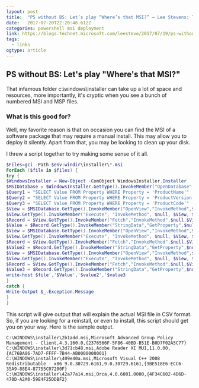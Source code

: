 ```yaml
---
layout: post 
title:  "PS without BS: Let’s play “Where’s that MSI?” – Lee Stevens: Technical Blogs" 
date:   2017-07-20T22:20:46.612Z 
categories: powershell msi deployment
link: https://blogs.technet.microsoft.com/leesteve/2017/07/19/ps-without-bs-lets-play-wheres-that-msi/ 
tags:
  - links
ogtype: article 
---
```


## PS without BS: Let's play "Where's that MSI?"
That infamous folder c:\windows\installer can take up a lot of space and resources, more importantly, it's cryptic when you see a bunch of numbered MSI and MSP files.

### What is this good for?

Well, my favorite reason is that on occasion you can find the MSI of a software package that may require a manual install. This may allow you to deploy it silently. Apart from that, you may be looking to clean up your disk.

I threw a script together to try making some sense of it all.
````powershell
$Files=gci -Path $env:windir\installer\*.msi
ForEach ($file in $files) {
try {
$WindowsInstaller = New-Object -ComObject WindowsInstaller.Installer
$MSIDatabase = $WindowsInstaller.GetType().InvokeMember("OpenDatabase","InvokeMethod",$Null,$WindowsInstaller,@($File.FullName,0))
$Query1 = "SELECT Value FROM Property WHERE Property = 'ProductName'"
$Query2 = "SELECT Value FROM Property WHERE Property = 'ProductVersion'"
$Query3 = "SELECT Value FROM Property WHERE Property = 'ProductCode'"
$View = $MSIDatabase.GetType().InvokeMember("OpenView","InvokeMethod",$null,$MSIDatabase,($Query1))
$View.GetType().InvokeMember("Execute", "InvokeMethod", $null, $View, $null)
$Record = $View.GetType().InvokeMember("Fetch","InvokeMethod",$null,$View,$null)
$Value = $Record.GetType().InvokeMember("StringData","GetProperty",$null,$Record,1)
$View = $MSIDatabase.GetType().InvokeMember("OpenView","InvokeMethod",$null,$MSIDatabase,($Query2))
$View.GetType().InvokeMember("Execute", "InvokeMethod", $null, $View, $null)
$Record = $View.GetType().InvokeMember("Fetch","InvokeMethod",$null,$View,$null)
$Value2 = $Record.GetType().InvokeMember("StringData","GetProperty",$null,$Record,1)
$View = $MSIDatabase.GetType().InvokeMember("OpenView","InvokeMethod",$null,$MSIDatabase,($Query3))
$View.GetType().InvokeMember("Execute", "InvokeMethod", $null, $View, $null)
$Record = $View.GetType().InvokeMember("Fetch","InvokeMethod",$null,$View,$null)
$Value3 = $Record.GetType().InvokeMember("StringData","GetProperty",$null,$Record,1)
write-host $file','$Value','$value2','$value3
}
catch {
Write-Output $_.Exception.Message
}
}
````
This script will give output that will explain the actual MSI file in CSV format. So, if you are looking for a reinstall, or even to install, this script should get you on your way. Here is the sample output.
````
C:\WINDOWS\installer\2b1add.msi,Microsoft Advanced Group Policy Management - Client,4.3.160.0,{2376566F-5F86-40BD-B51E-B0D7F02A5C77}
C:\WINDOWS\installer\3d71cb48.msi,Adobe Reader XI MUI,11.0.00,{AC76BA86-7AD7-FFFF-7B44-AB0000000001}
C:\WINDOWS\installer\409e40a.msi,Microsoft Visual C++ 2008 Redistributable - x86 9.0.30729.6161,9.0.30729.6161,{9BE518E6-ECC6-35A9-88E4-87755C07200F}
C:\WINDOWS\installer\42a77a14.msi,Orca,4.0.6001.0000,{4F34C602-4D6D-470D-A2A0-59E4F25DDBF2}
````